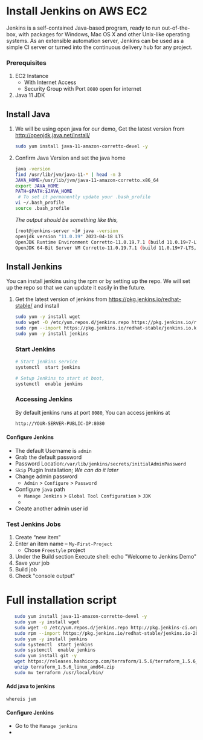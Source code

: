 # Install Jenkins on AWS EC2
Jenkins is a self-contained Java-based program, ready to run out-of-the-box, with packages for Windows, Mac OS X and other Unix-like operating systems. As an extensible automation server, Jenkins can be used as a simple CI server or turned into the continuous delivery hub for any project.


### Prerequisites
1. EC2 Instance 
   - With Internet Access
   - Security Group with Port `8080` open for internet
1. Java 11 JDK

## Install Java
1. We will be using open java for our demo, Get the latest version from http://openjdk.java.net/install/
   ```sh
   sudo yum install java-11-amazon-corretto-devel -y
   ```

1. Confirm Java Version and set the java home
   ```sh
   java -version
   find /usr/lib/jvm/java-11-* | head -n 3
   JAVA_HOME=/usr/lib/jvm/java-11-amazon-corretto.x86_64
   export JAVA_HOME
   PATH=$PATH:$JAVA_HOME
    # To set it permanently update your .bash_profile
   vi ~/.bash_profile
   source .bash_profile
   ```
   _The output should be something like this,_
    ```sh
   [root@jenkins-server ~]# java -version
   openjdk version "11.0.19" 2023-04-18 LTS
   OpenJDK Runtime Environment Corretto-11.0.19.7.1 (build 11.0.19+7-LTS)
   OpenJDK 64-Bit Server VM Corretto-11.0.19.7.1 (build 11.0.19+7-LTS, mixed mode)
   ```

## Install Jenkins
 You can install jenkins using the rpm or by setting up the repo. We will set up the repo so that we can update it easily in the future.
1. Get the latest version of jenkins from https://pkg.jenkins.io/redhat-stable/ and install
   ```sh
   sudo yum -y install wget
   sudo wget -O /etc/yum.repos.d/jenkins.repo https://pkg.jenkins.io/redhat-stable/jenkins.repo
   sudo rpm --import https://pkg.jenkins.io/redhat-stable/jenkins.io.key
   sudo yum -y install jenkins
   ```

   ### Start Jenkins
   ```sh
   # Start jenkins service
   systemctl  start jenkins

   # Setup Jenkins to start at boot,
   systemctl  enable jenkins
   ```

   ### Accessing Jenkins
   By default jenkins runs at port `8080`, You can access jenkins at
   ```sh
   http://YOUR-SERVER-PUBLIC-IP:8080
   ```
  #### Configure Jenkins
- The default Username is `admin`
- Grab the default password 
- Password Location:`/var/lib/jenkins/secrets/initialAdminPassword`
- `Skip` Plugin Installation; _We can do it later_
- Change admin password
   - `Admin` > `Configure` > `Password`
- Configure `java` path
  - `Manage Jenkins` > `Global Tool Configuration` > `JDK`  
  - 
- Create another admin user id

### Test Jenkins Jobs
1. Create “new item”
1. Enter an item name – `My-First-Project`
   - Chose `Freestyle` project
1. Under the Build section
	Execute shell: echo "Welcome to Jenkins Demo"
1. Save your job 
1. Build job
1. Check "console output"

# Full installation script
```sh
   sudo yum install java-11-amazon-corretto-devel -y
   sudo yum -y install wget
   sudo wget -O /etc/yum.repos.d/jenkins.repo http://pkg.jenkins-ci.org/redhat-stable/jenkins.repo
   sudo rpm --import https://pkg.jenkins.io/redhat-stable/jenkins.io-2023.key
   sudo yum -y install jenkins
   sudo systemctl  start jenkins
   sudo systemctl  enable jenkins
   sudo yum install git -y
   wget https://releases.hashicorp.com/terraform/1.5.6/terraform_1.5.6_linux_amd64.zip
   unzip terraform_1.5.6_linux_amd64.zip
   sudo mv terraform /usr/local/bin/
   ```

#### Add java to jenkins

```
whereis jvm
```
  #### Configure Jenkins
- Go to the `Manage jenkins`
- 
